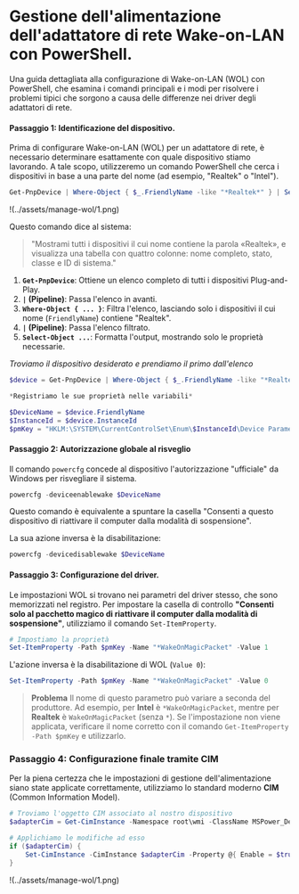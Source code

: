 # Gestione dell'alimentazione dell'adattatore di rete Wake-on-LAN con PowerShell.

Una guida dettagliata alla configurazione di Wake-on-LAN (WOL) con PowerShell, che esamina i comandi principali e i modi per risolvere i problemi tipici che sorgono a causa delle differenze nei driver degli adattatori di rete.

#### Passaggio 1: Identificazione del dispositivo.

Prima di configurare Wake-on-LAN (WOL) per un adattatore di rete, è necessario determinare esattamente con quale dispositivo stiamo lavorando. A tale scopo, utilizzeremo un comando PowerShell che cerca i dispositivi in base a una parte del nome (ad esempio, "Realtek" o "Intel").

```powershell
Get-PnpDevice | Where-Object { $_.FriendlyName -like "*Realtek*" } | Select-Object FriendlyName, Status, Class, InstanceId
```
!(../assets/manage-wol/1.png)

Questo comando dice al sistema:
> "Mostrami tutti i dispositivi il cui nome contiene la parola «Realtek», e visualizza una tabella con quattro colonne: nome completo, stato, classe e ID di sistema."

1.  **`Get-PnpDevice`**: Ottiene un elenco completo di tutti i dispositivi Plug-and-Play.
2.  **`|` (Pipeline)**: Passa l'elenco in avanti.
3.  **`Where-Object { ... }`**: Filtra l'elenco, lasciando solo i dispositivi il cui nome (`FriendlyName`) contiene "Realtek".
4.  **`|` (Pipeline)**: Passa l'elenco filtrato.
5.  **`Select-Object ...`**: Formatta l'output, mostrando solo le proprietà necessarie.

*Troviamo il dispositivo desiderato e prendiamo il primo dall'elenco*

```powershell
$device = Get-PnpDevice | Where-Object { $_.FriendlyName -like "*Realtek*" } | Select-Object -First 1

*Registriamo le sue proprietà nelle variabili*

$DeviceName = $device.FriendlyName
$InstanceId = $device.InstanceId
$pmKey = "HKLM:\SYSTEM\CurrentControlSet\Enum\$InstanceId\Device Parameters"
```

#### Passaggio 2: Autorizzazione globale al risveglio

Il comando `powercfg` concede al dispositivo l'autorizzazione "ufficiale" da Windows per risvegliare il sistema.
```powershell
powercfg -deviceenablewake $DeviceName
```
Questo comando è equivalente a spuntare la casella "Consenti a questo dispositivo di riattivare il computer dalla modalità di sospensione".

La sua azione inversa è la disabilitazione:
```powershell
powercfg -devicedisablewake $DeviceName
```
#### Passaggio 3: Configurazione del driver.
Le impostazioni WOL si trovano nei parametri del driver stesso, che sono memorizzati nel registro.
Per impostare la casella di controllo **"Consenti solo al pacchetto magico di riattivare il computer dalla modalità di sospensione"**,
utilizziamo il comando `Set-ItemProperty`.

```powershell
# Impostiamo la proprietà
Set-ItemProperty -Path $pmKey -Name "*WakeOnMagicPacket" -Value 1
```
L'azione inversa è la disabilitazione di WOL (`Value 0`):
```powershell
Set-ItemProperty -Path $pmKey -Name "*WakeOnMagicPacket" -Value 0
```
> **Problema** Il nome di questo parametro può variare a seconda del produttore. Ad esempio, per **Intel** è `*WakeOnMagicPacket`, mentre per **Realtek** è `WakeOnMagicPacket` (senza `*`). Se l'impostazione non viene applicata, verificare il nome corretto con il comando `Get-ItemProperty -Path $pmKey` e utilizzarlo.

### Passaggio 4: Configurazione finale tramite CIM
Per la piena certezza che le impostazioni di gestione dell'alimentazione siano state applicate correttamente, utilizziamo lo standard moderno **CIM** (Common Information Model).

```powershell
# Troviamo l'oggetto CIM associato al nostro dispositivo
$adapterCim = Get-CimInstance -Namespace root\wmi -ClassName MSPower_DeviceEnable | Where-Object { $_.InstanceName -like "*$($instanceId.Split('\')[-1])*" }

# Applichiamo le modifiche ad esso
if ($adapterCim) {
    Set-CimInstance -CimInstance $adapterCim -Property @{ Enable = $true }
}
```

!(../assets/manage-wol/1.png)
```